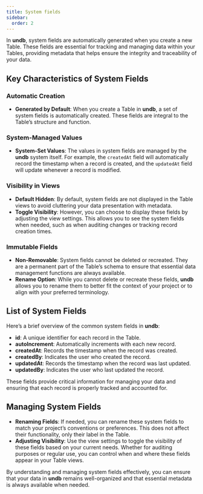 ```yaml
---
title: System fields
sidebar:
  order: 2
---
```


In **undb**, system fields are automatically generated when you create a new Table. These fields are essential for tracking and managing data within your Tables, providing metadata that helps ensure the integrity and traceability of your data.

## Key Characteristics of System Fields

### Automatic Creation

- **Generated by Default**: When you create a Table in **undb**, a set of system fields is automatically created. These fields are integral to the Table’s structure and function.

### System-Managed Values

- **System-Set Values**: The values in system fields are managed by the **undb** system itself. For example, the `createdAt` field will automatically record the timestamp when a record is created, and the `updatedAt` field will update whenever a record is modified.

### Visibility in Views

- **Default Hidden**: By default, system fields are not displayed in the Table views to avoid cluttering your data presentation with metadata.
- **Toggle Visibility**: However, you can choose to display these fields by adjusting the view settings. This allows you to see the system fields when needed, such as when auditing changes or tracking record creation times.

### Immutable Fields

- **Non-Removable**: System fields cannot be deleted or recreated. They are a permanent part of the Table’s schema to ensure that essential data management functions are always available.
- **Rename Option**: While you cannot delete or recreate these fields, **undb** allows you to rename them to better fit the context of your project or to align with your preferred terminology.

## List of System Fields

Here’s a brief overview of the common system fields in **undb**:

- **id**: A unique identifier for each record in the Table.
- **autoIncrement**: Automatically increments with each new record.
- **createdAt**: Records the timestamp when the record was created.
- **createdBy**: Indicates the user who created the record.
- **updatedAt**: Records the timestamp when the record was last updated.
- **updatedBy**: Indicates the user who last updated the record.

These fields provide critical information for managing your data and ensuring that each record is properly tracked and accounted for.

## Managing System Fields

- **Renaming Fields**: If needed, you can rename these system fields to match your project’s conventions or preferences. This does not affect their functionality, only their label in the Table.
- **Adjusting Visibility**: Use the view settings to toggle the visibility of these fields based on your current needs. Whether for auditing purposes or regular use, you can control when and where these fields appear in your Table views.

By understanding and managing system fields effectively, you can ensure that your data in **undb** remains well-organized and that essential metadata is always available when needed.
